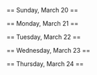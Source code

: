 == Sunday, March 20 ==

== Monday, March 21 ==

== Tuesday, March 22 ==

== Wednesday, March 23 ==

== Thursday, March 24 ==
